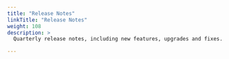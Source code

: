 ```yaml
---
title: "Release Notes"
linkTitle: "Release Notes"
weight: 108
description: >
  Quarterly release notes, including new features, upgrades and fixes.

---
```


